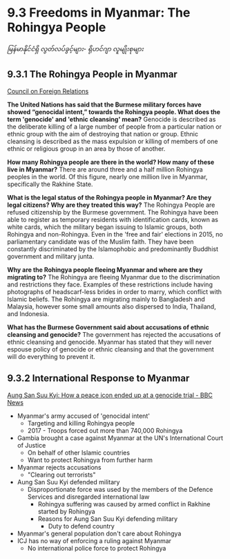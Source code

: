 <head>
  <title>Year 9 HASS: Politics: Myanmar</title>
</head>

# 9.3 Freedoms in Myanmar: The Rohingya People

*မြန်မာနိုင်ငံရှိ လွတ်လပ်ခွင့်များ- ရိုဟင်ဂျာ လူမျိုးစုများ*

## 9.3.1 The Rohingya People in Myanmar

[Council on Foreign Relations](https://www.cfr.org/backgrounder/rohingya-crisis)  

__The United Nations has said that the Burmese military forces have showed “genocidal intent,” towards the Rohingya people. What does the term 'genocide' and 'ethnic cleansing' mean?__ Genocide is described as the deliberate killing of a large number of people from a particular nation or ethnic group with the aim of destroying that nation or group. Ethnic cleansing is described as the mass expulsion or killing of members of one ethnic or religious group in an area by those of another.  

__How many Rohingya people are there in the world? How many of these live in Myanmar?__ There are around three and a half million Rohingya peoples in the world. Of this figure, nearly one million live in Myanmar, specifically the Rakhine State.  

__What is the legal status of the Rohingya people in Myanmar? Are they legal citizens? Why are they treated this way?__ The Rohingya People are refused citizenship by the Burmese government. The Rohingya have been able to register as temporary residents with identification cards, known as white cards, which the military began issuing to Islamic groups, both Rohingya and non-Rohingya. Even in the 'free and fair' elections in 2015, no parliamentary candidate was of the Muslim faith. They have been constantly discriminated by the Islamophobic and predominantly Buddhist government and military junta.  

__Why are the Rohingya people fleeing Myanmar and where are they migrating to?__ The Rohingya are fleeing Myanmar due to the discrimination and restrictions they face. Examples of these restrictions include having photographs of headscarf-less brides in order to marry, which conflict with Islamic beliefs. The Rohingya are migrating mainly to Bangladesh and Malaysia, however some small amounts also dispersed to India, Thailand, and Indonesia.

__What has the Burmese Government said about accusations of ethnic cleansing and genocide?__ The government has rejected the accusations of ethnic cleansing and genocide. Myanmar has stated that they will never espouse policy of genocide or ethnic cleansing and that the government will do everything to prevent it.  


## 9.3.2 International Response to Myanmar

[Aung San Suu Kyi: How a peace icon ended up at a genocide trial - BBC News](https://www.youtube.com/watch?v=lkrbwFP6Ew4)  
- Myanmar's army accused of 'genocidal intent'
	- Targeting and killing Rohingya people
	- 2017 - Troops forced out more than 740,000 Rohingya
- Gambia brought a case against Myanmar at the UN's International Court of Justice
	- On behalf of other Islamic countries
	- Want to protect Rohingya from further harm
- Myanmar rejects accusations
	- "Clearing out terrorists"
- Aung San Suu Kyi defended military
  - Disproportionate force was used by the members of the Defence Services and disregarded international law
	- Rohingya suffering was caused by armed conflict in Rakhine started by Rohingya
	- Reasons for Aung San Suu Kyi defending military
	  - Duty to defend country
- Myanmar's general population don't care about Rohingya
- ICJ has no way of enforcing a ruling against Myanmar
  - No international police force to protect Rohingya

